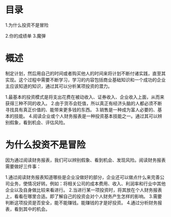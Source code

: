 # 目录
1.为什么投资不是冒险
  
2.你的成绩单
3.魔弾

# 概述
制定计划，然后用自己的时间或者购买他人的时间来将计划不断付诸实践，直至其实现。这个过程中需要不断学习，学习的内容包括商业基础知识和一个成功的企业主应该知道的知识，通过其可以分析某项投资的潜力。

1.最基本的投资模式是将支出花费在被动收入、证券收入、企业收入上面，从而来获得三种不同的收入。
2.由于货币会贬值，所以真正有经济头脑的人都必须不断寻找具有真正价值的、能带来更多钱的东西。
3.销售是一种成为富人必要的、基本的技能。
4.阅读企业或个人财务报表是一种投资基本技能之一。通过其可以辨别假象，看到机会、评估风险。

# 为什么投资不是冒险
因为通过阅读财务报表，我们可以辨别假象、看到机会、发现风险。阅读财务报表需要做好三件事：

1.通过阅读财务报表知道哪些是企业没做好的部分，企业还可以做点什么来完善公司业务，使情况好转。例如：将相关公司的成本费用、收入、利润率和行业中其他企业以及自身做比较来看进行。
2.当进行某一项投资时，将其放在个人财务报表上，看看在哪里合适。即了解自己的投资会对个人财务产生怎样的影响。
3.需要判断这项投资是否安全，能不能赚钱。能赚钱的才是好投资。
4.通过分析财务报表，看到其中的机会。




